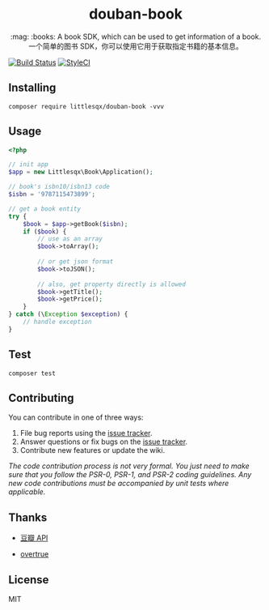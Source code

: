 <h1 align="center"> douban-book </h1>

<p align="center"> :mag: :books: A book SDK, which can be used to get information of a book. <br>一个简单的图书 SDK，你可以使用它用于获取指定书籍的基本信息。</p>

[![Build Status](https://travis-ci.org/Littlesqx/douban-book.svg?branch=master)](https://travis-ci.org/Littlesqx/douban-book)
[![StyleCI](https://github.styleci.io/repos/150088434/shield?branch=master)](https://github.styleci.io/repos/150088434)
## Installing

```shell
composer require littlesqx/douban-book -vvv
```

## Usage

```php
<?php

// init app
$app = new Littlesqx\Book\Application();

// book's isbn10/isbn13 code
$isbn = '9787115473899';

// get a book entity
try {
    $book = $app->getBook($isbn);
    if ($book) {
        // use as an array
        $book->toArray();
        
        // or get json format
        $book->toJSON();
        
        // also, get property directly is allowed
        $book->getTitle();
        $book->getPrice();
    }
} catch (\Exception $exception) {
    // handle exception
}

```

## Test

```shell
composer test
```

## Contributing

You can contribute in one of three ways:

1. File bug reports using the [issue tracker](https://github.com/littlesqx/douban-book/issues).
2. Answer questions or fix bugs on the [issue tracker](https://github.com/littlesqx/douban-book/issues).
3. Contribute new features or update the wiki.

_The code contribution process is not very formal. You just need to make sure that you follow the PSR-0, PSR-1, and PSR-2 coding guidelines. Any new code contributions must be accompanied by unit tests where applicable._

## Thanks

- [豆瓣 API](https://developers.douban.com)

- [overtrue](https://github.com/overtrue)

## License

MIT